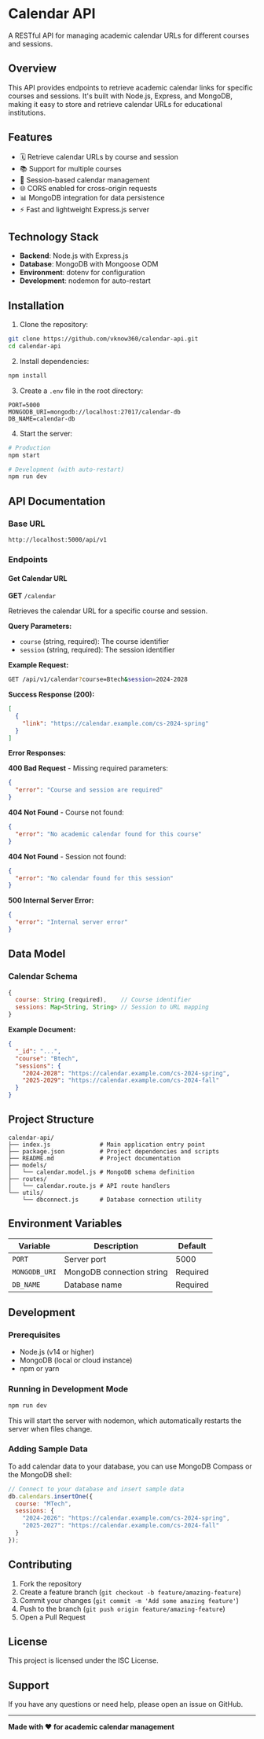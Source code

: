 # Calendar API

A RESTful API for managing academic calendar URLs for different courses and sessions.

## Overview

This API provides endpoints to retrieve academic calendar links for specific courses and sessions. It's built with Node.js, Express, and MongoDB, making it easy to store and retrieve calendar URLs for educational institutions.

## Features

- 🗓️ Retrieve calendar URLs by course and session
- 📚 Support for multiple courses
- 🔄 Session-based calendar management
- 🌐 CORS enabled for cross-origin requests
- 📊 MongoDB integration for data persistence
- ⚡ Fast and lightweight Express.js server

## Technology Stack

- **Backend**: Node.js with Express.js
- **Database**: MongoDB with Mongoose ODM
- **Environment**: dotenv for configuration
- **Development**: nodemon for auto-restart

## Installation

1. Clone the repository:
```bash
git clone https://github.com/vknow360/calendar-api.git
cd calendar-api
```

2. Install dependencies:
```bash
npm install
```

3. Create a `.env` file in the root directory:
```env
PORT=5000
MONGODB_URI=mongodb://localhost:27017/calendar-db
DB_NAME=calendar-db
```

4. Start the server:
```bash
# Production
npm start

# Development (with auto-restart)
npm run dev
```

## API Documentation

### Base URL
```
http://localhost:5000/api/v1
```

### Endpoints

#### Get Calendar URL

**GET** `/calendar`

Retrieves the calendar URL for a specific course and session.

**Query Parameters:**
- `course` (string, required): The course identifier
- `session` (string, required): The session identifier

**Example Request:**
```bash
GET /api/v1/calendar?course=Btech&session=2024-2028
```

**Success Response (200):**
```json
[
  {
    "link": "https://calendar.example.com/cs-2024-spring"
  }
]
```

**Error Responses:**

**400 Bad Request** - Missing required parameters:
```json
{
  "error": "Course and session are required"
}
```

**404 Not Found** - Course not found:
```json
{
  "error": "No academic calendar found for this course"
}
```

**404 Not Found** - Session not found:
```json
{
  "error": "No calendar found for this session"
}
```

**500 Internal Server Error:**
```json
{
  "error": "Internal server error"
}
```

## Data Model

### Calendar Schema

```javascript
{
  course: String (required),    // Course identifier
  sessions: Map<String, String> // Session to URL mapping
}
```

**Example Document:**
```json
{
  "_id": "...",
  "course": "Btech",
  "sessions": {
    "2024-2028": "https://calendar.example.com/cs-2024-spring",
    "2025-2029": "https://calendar.example.com/cs-2024-fall"
  }
}
```

## Project Structure

```
calendar-api/
├── index.js              # Main application entry point
├── package.json          # Project dependencies and scripts
├── README.md             # Project documentation
├── models/
│   └── calendar.model.js # MongoDB schema definition
├── routes/
│   └── calendar.route.js # API route handlers
└── utils/
    └── dbconnect.js      # Database connection utility
```

## Environment Variables

| Variable | Description | Default |
|----------|-------------|---------|
| `PORT` | Server port | 5000 |
| `MONGODB_URI` | MongoDB connection string | Required |
| `DB_NAME` | Database name | Required |

## Development

### Prerequisites
- Node.js (v14 or higher)
- MongoDB (local or cloud instance)
- npm or yarn

### Running in Development Mode
```bash
npm run dev
```

This will start the server with nodemon, which automatically restarts the server when files change.

### Adding Sample Data

To add calendar data to your database, you can use MongoDB Compass or the MongoDB shell:

```javascript
// Connect to your database and insert sample data
db.calendars.insertOne({
  course: "MTech",
  sessions: {
    "2024-2026": "https://calendar.example.com/cs-2024-spring",
    "2025-2027": "https://calendar.example.com/cs-2024-fall"
  }
});
```

## Contributing

1. Fork the repository
2. Create a feature branch (`git checkout -b feature/amazing-feature`)
3. Commit your changes (`git commit -m 'Add some amazing feature'`)
4. Push to the branch (`git push origin feature/amazing-feature`)
5. Open a Pull Request

## License

This project is licensed under the ISC License.

## Support

If you have any questions or need help, please open an issue on GitHub.

---

**Made with ❤️ for academic calendar management**